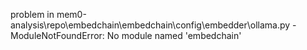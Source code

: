 problem in mem0-analysis\repo\embedchain\embedchain\config\embedder\ollama.py - ModuleNotFoundError: No module named 'embedchain'

